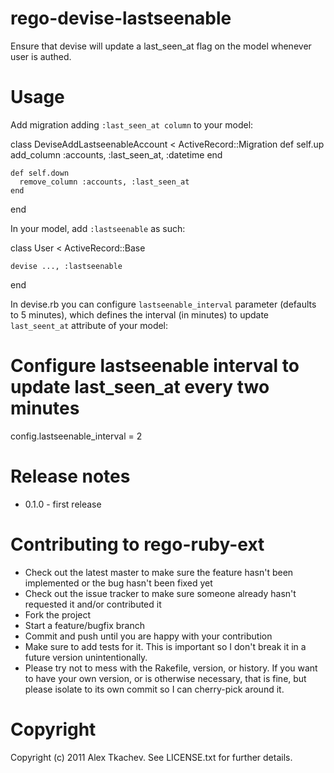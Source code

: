 # rego-devise-lastseenable

Ensure that devise will update a last_seen_at flag on the model whenever user is authed.

# Usage

Add migration adding `:last_seen_at column` to your model:

  class DeviseAddLastseenableAccount < ActiveRecord::Migration
    def self.up
      add_column :accounts, :last_seen_at, :datetime
    end

    def self.down
      remove_column :accounts, :last_seen_at
    end
  end


In your model, add `:lastseenable` as such:

  class User < ActiveRecord::Base

    devise ..., :lastseenable

  end


In devise.rb you can configure `lastseenable_interval` parameter (defaults to 5 minutes), which defines the interval (in minutes) to update `last_seent_at` attribute of your model:

  # Configure lastseenable interval to update last_seen_at every two minutes
  config.lastseenable_interval = 2


# Release notes

* 0.1.0 - first release

# Contributing to rego-ruby-ext

* Check out the latest master to make sure the feature hasn't been implemented or the bug hasn't been fixed yet
* Check out the issue tracker to make sure someone already hasn't requested it and/or contributed it
* Fork the project
* Start a feature/bugfix branch
* Commit and push until you are happy with your contribution
* Make sure to add tests for it. This is important so I don't break it in a future version unintentionally.
* Please try not to mess with the Rakefile, version, or history. If you want to have your own version, or is otherwise necessary, that is fine, but please isolate to its own commit so I can cherry-pick around it.

# Copyright

Copyright (c) 2011 Alex Tkachev. See LICENSE.txt for
further details.
